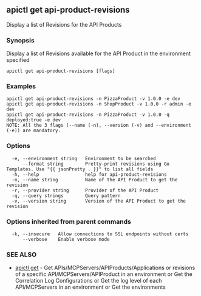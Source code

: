 ## apictl get api-product-revisions

Display a list of Revisions for the API Products

### Synopsis

Display a list of Revisions available for the API Product in the environment specified

```
apictl get api-product-revisions [flags]
```

### Examples

```
apictl get api-product-revisions -n PizzaProduct -v 1.0.0 -e dev
apictl get api-product-revisions -n ShopProduct -v 1.0.0 -r admin -e dev
apictl get api-product-revisions -n PizzaProduct -v 1.0.0 -q deployed:true -e dev
NOTE: All the 3 flags (--name (-n), --version (-v) and --environment (-e)) are mandatory.
```

### Options

```
  -e, --environment string   Environment to be searched
      --format string        Pretty-print revisions using Go Templates. Use "{{ jsonPretty . }}" to list all fields
  -h, --help                 help for api-product-revisions
  -n, --name string          Name of the API Product to get the revision
  -r, --provider string      Provider of the API Product
  -q, --query strings        Query pattern
  -v, --version string       Version of the API Product to get the revision
```

### Options inherited from parent commands

```
  -k, --insecure   Allow connections to SSL endpoints without certs
      --verbose    Enable verbose mode
```

### SEE ALSO

* [apictl get](apictl_get.md)	 - Get APIs/MCPServers/APIProducts/Applications or revisions of a specific API/MCPServers/APIProduct in an environment or Get the Correlation Log Configurations or Get the log level of each API/MCPServers in an environment or Get the environments


